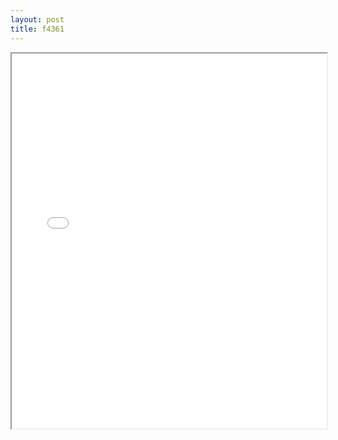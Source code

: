 ```yaml
---
layout: post
title: f4361
---
```


<div class="pdf-container">
<iframe src="/ea/assets/pdfs/forms/f4361.pdf" height="600" width="100%" allowFullScreen="true"></iframe>
</div>

